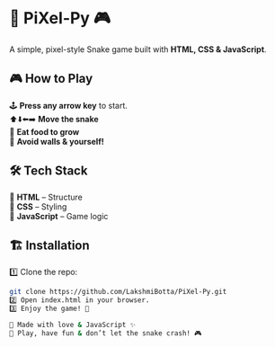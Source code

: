 # 🐍 PiXel-Py 🎮

A simple, pixel-style Snake game built with **HTML, CSS & JavaScript**.

## 🎮 How to Play  
🕹️ **Press any arrow key** to start.  
⬆️⬇️⬅️➡️ **Move the snake**  
🍏 **Eat food to grow**  
🚧 **Avoid walls & yourself!**  

## 🛠️ Tech Stack

🔹 **HTML** – Structure  
🔹 **CSS** – Styling  
🔹 **JavaScript** – Game logic  

## 🏗️ Installation  
1️⃣ Clone the repo:  
   ```bash
   git clone https://github.com/LakshmiBotta/PiXel-Py.git
2️⃣ Open index.html in your browser.
3️⃣ Enjoy the game! 🎉

💖 Made with love & JavaScript ✨
🐍 Play, have fun & don’t let the snake crash! 🎮
